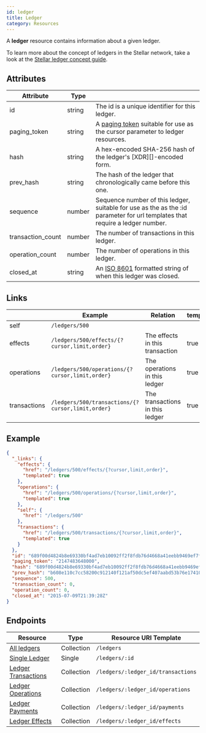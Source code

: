 ```yaml
---
id: ledger
title: Ledger
category: Resources
---
```


A **ledger** resource contains information about a given ledger. 

To learn more about the concept of ledgers in the Stellar network, take a look at the [Stellar ledger concept guide][concept_ledger].

## Attributes
| Attribute         | Type   |                                                                                                                             |
|-------------------|--------|-----------------------------------------------------------------------------------------------------------------------------|
| id                | string | The id is a unique identifier for this ledger.                                                                               |
| paging_token      | string | A [paging token][] suitable for use as the cursor parameter to ledger resources.                                  |
| hash              | string | A hex-encoded SHA-256 hash of the ledger's [XDR][]-encoded form.                                                                |
| prev_hash         | string | The hash of the ledger that chronologically came before this one.                                                            |
| sequence          | number | Sequence number of this ledger, suitable for use as the as the :id parameter for url templates that require a ledger number. |
| transaction_count | number | The number of transactions in this ledger.                                                                                   |
| operation_count   | number | The number of operations in this ledger.                                                                                     |
| closed_at         | string | An [ISO 8601][] formatted string of when this ledger was closed.                                                             |

## Links
|              | Example                                           | Relation                        | templated |
|--------------|---------------------------------------------------|---------------------------------|-----------|
| self         | `/ledgers/500`                                    |                                 |           |
| effects      | `/ledgers/500/effects/{?cursor,limit,order}`      | The effects in this transaction | true      |
| operations   | `/ledgers/500/operations/{?cursor,limit,order}`   | The operations in this ledger   | true      |
| transactions | `/ledgers/500/transactions/{?cursor,limit,order}` | The transactions in this ledger | true      |


## Example

```json
{
  "_links": {
    "effects": {
      "href": "/ledgers/500/effects/{?cursor,limit,order}",
      "templated": true
    },
    "operations": {
      "href": "/ledgers/500/operations/{?cursor,limit,order}",
      "templated": true
    },
    "self": {
      "href": "/ledgers/500"
    },
    "transactions": {
      "href": "/ledgers/500/transactions/{?cursor,limit,order}",
      "templated": true
    }
  },
  "id": "689f00d4824b8e69330bf4ad7eb10092ff2f8fdb76d4668a41eebb9469ef7f30",
  "paging_token": "2147483648000",
  "hash": "689f00d4824b8e69330bf4ad7eb10092ff2f8fdb76d4668a41eebb9469ef7f30",
  "prev_hash": "b608e110c7cc58200c912140f121af50dc5ef407aabd53b76e1741080aca1cf0",
  "sequence": 500,
  "transaction_count": 0,
  "operation_count": 0,
  "closed_at": "2015-07-09T21:39:28Z"
}
```

## Endpoints
| Resource                | Type       | Resource URI Template              |
|-------------------------|------------|------------------------------------|
| [All ledgers][]         | Collection | `/ledgers`                         |
| [Single Ledger][]       | Single     | `/ledgers/:id`                     |
| [Ledger Transactions][] | Collection | `/ledgers/:ledger_id/transactions` |
| [Ledger Operations][]   | Collection | `/ledgers/:ledger_id/operations`   |
| [Ledger Payments][]     | Collection | `/ledgers/:ledger_id/payments`     |
| [Ledger Effects][]      | Collection | `/ledgers/:ledger_id/effects`      |

[All ledgers]: ../endpoint/ledgers_all.md
[Single Ledger]: ../endpoint/ledgers_single.md
[Ledger Transactions]: ../endpoint/ledger_transactions.md
[Ledger Operations]: ../endpoint/ledgers_operations.md
[Ledger Payments]: ../endpoint/ledgers_payments.md
[Ledger Effects]: ../endpoint/ledgers_effects.md
[ISO 8601]: https://en.wikipedia.org/wiki/ISO_8601
[paging token]: ./page.md
[concept_ledger]: https://github.com/stellar/docs/tree/master/docs/ledger.md
